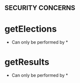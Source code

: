 ## SECURITY CONCERNS

# getElections

- Can only be performed by \*

# getResults

- Can only be performed by \*
